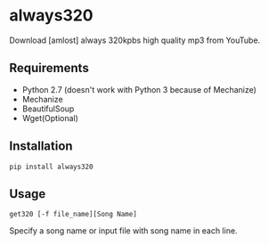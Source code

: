 # always320
Download [amlost] always 320kpbs high quality mp3 from YouTube.

## Requirements
- Python 2.7 (doesn't work with Python 3 because of Mechanize)
- Mechanize
- BeautifulSoup
- Wget(Optional)

## Installation

`pip install always320`

## Usage
`get320 [-f file_name][Song Name]`

Specify a song name or input file with song name in each line.



